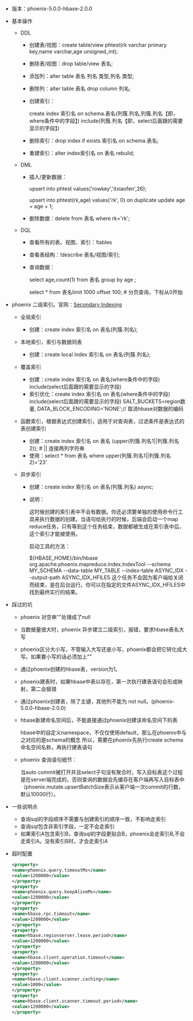- 版本：phoenix-5.0.0-hbase-2.0.0

- 基本操作

  - DDL

    - 创建表/视图：create table/view phtest(rk varchar primary key,name varchar,age unsigned_int);

    - 删除表/视图：drop table/view 表名;

    - 添加列：alter table 表名 列名 类型,列名 类型;

    - 删除列：alter table 表名 drop column 列名;

    - 创建索引：

      create index 索引名 on schema.表名(列簇.列名,列簇.列名【即，where条件中的字段】) include(列簇.列名【即，select后面跟的需要显示的字段】)

    - 删除索引：drop index if exists 索引名 on schema.表名;

    - 重建索引：alter index索引名 on 表名 rebuild;

  - DML

    - 插入/更新数据：

      upsert into phtest values('rowkey','itxiaofen',26); 

      upsert into phtest(rk,age) values('rk', 0) on duplicate update age = age + 1;

    - 删除数据：delete from 表名 where rk='rk';

  - DQL

    - 查看所有的表、视图、索引：!tables

    - 查看表结构：!describe 表名/视图/索引;

    - 查询数据：

      select age,count(1) from 表名 group by age ;

      select * from 表名limit 1000 offset 100; # 分页查询，下标从0开始

- phoenix 二级索引。官网：[Secondary Indexing](http://phoenix.apache.org/secondary_indexing.html)

  - 全局索引

    - 创建：create index  索引名 on 表名(列簇.列名);

  - 本地索引，索引与数据同表

    - 创建：create local index 索引名 on 表名(列簇.列名);

  - 覆盖索引

    - 创建：create index 索引名 on 表名(where条件中的字段) include(select后面跟的需要显示的字段) 
    - 索引优化：create index 索引名 on 表名(where条件中的字段) include(select后面跟的需要显示的字段) SALT_BUCKETS=region数量, DATA_BLOCK_ENCODING='NONE';// 取消hbase对数据的编码

  - 函数索引，根据表达式创建索引，适用于对查询表，过滤条件是表达式的表创建索引

    - 创建：create index 索引名 on 表名 (upper(列簇.列名1||列簇.列名2));  #  || 连接两列字符串
    - 使用：select * from 表名 where upper(列簇.列名1||列簇.列名2)='23'

  - 异步索引

    - 创建：create index 索引名 on 表名(列簇.列名) async;

    - 说明：

      这时候创建的索引表中不会有数据。你还必须要单独的使用命令行工具来执行数据的创建。当语句给执行的时候，后端会启动一个map reduce任务，只有等到这个任务结束，数据都被生成在索引表中后，这个索引才能被使用。

      启动工具的方法：

      ${HBASE_HOME}/bin/hbase org.apache.phoenix.mapreduce.index.IndexTool
        	--schema MY_SCHEMA --data-table MY_TABLE --index-table ASYNC_IDX
        	--output-path ASYNC_IDX_HFILES
      	这个任务不会因为客户端给关闭而结束，是在后台运行。你可以在指定的文件ASYNC_IDX_HFILES中找到最终实行的结果。

- 踩过的坑

  - phoenix 对空串""处理成了null

  - 当数据量很大时，phoenix 异步建立二级索引，报错，要求hbase表名大写

  - phoenix区分大小写，不管输入大写还是小写，phoenix都会把它转化成大写。如果要小写的话必须加上""

  - 通过phoenix创建的hbase表，version为1。

  - phoenix建表时，如果hbase中表以存在，第一次执行建表语句会形成映射，第二会报错

  - 通过phoenix创建表，除了主键，其他列不能为 not null。(phoenix-5.0.0-hbase-2.0.0)

  - hbase新建命名空间后，不能直接通过phoenix创建该命名空间下的表

    hbase中的自定义namespace，不仅仅使用default，那么在phoenix中与之对应的是schema的概念 所以，需要在phoenix先执行create schema 命名空间名称，再执行建表语句

  - phoenix 查询语句细节：

    当auto commit被打开并且select子句没有聚合时，写入目标表这个过程是在server端完成的，否则查询的数据会先缓存在客户端再写入目标表中（phoenix.mutate.upsertBatchSize表示从客户端一次commit的行数，默认10000行）。

- 一些说明点
  - 查询sql的字段顺序不需要与创建索引的顺序一致，不影响走索引
  - 查询sql包含非索引字段，一定不会走索引
  - 如果索引A包含索引B，查询sql的字段更贴合B，phoenix会走索引B,不会走索引A。没有索引B时，才会走索引A

- 超时配置

  ```xml
  <property>
  <name>phoenix.query.timeoutMs</name>
  <value>1200000</value>
  </property>
  <property>
  <name>phoenix.query.keepAliveMs</name>
  <value>1200000</value>
  </property>
  <property>
  <name>hbase.rpc.timeout</name>
  <value>1200000</value>
  </property>
  <property>
  <name>hbase.regionserver.lease.period</name>
  <value>1200000</value>
  </property>
  <property>
  <name>hbase.client.operation.timeout</name>
  <value>1200000</value>
  </property>
  <property>
  <name>hbase.client.scanner.caching</name>
  <value>1000</value>
  </property>
  <property>
  <name>hbase.client.scanner.timeout.period</name>
  <value>1200000</value>
  </property>
  ```

  

    
